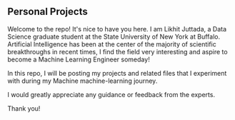 ## Personal Projects
Welcome to the repo! It's nice to have you here. 
I am Likhit Juttada, a Data Science graduate student at the State University of New York at Buffalo. Artificial Intelligence has been at the center of the majority of scientific breakthroughs in recent times, I find the field very interesting and aspire to become a Machine Learning Engineer someday!

In this repo, I will be posting my projects and related files that I experiment with during my Machine machine-learning journey. 

I would greatly appreciate any guidance or feedback from the experts.

Thank you!
